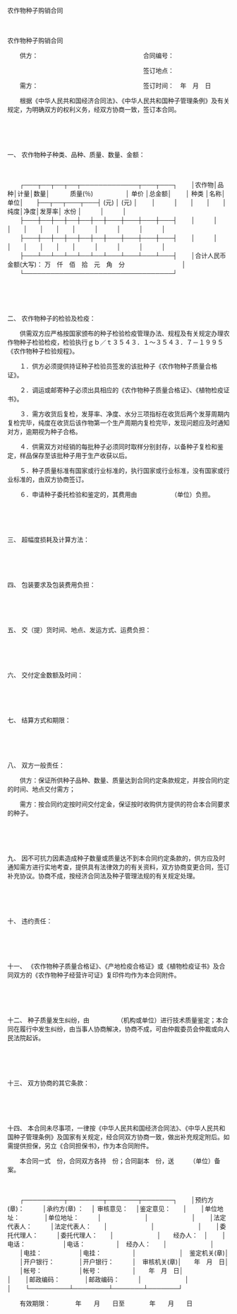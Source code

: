 



农作物种子购销合同



 

　　


 农作物种子购销合同



　　供方：　　　　　　　　　　　　　　　　　合同编号：

　　　　　　　　　　　　　　　　　　　　　　签订地点：

　　需方：　　　　　　　　　　　　　　　　　签订时间：　年　月　日

　　根据《中华人民共和国经济合同法》、《中华人民共和国种子管理条例》及有关规定，为明确双方的权利义务，经双方协商一致，签订本合同。

　　

　　

一、
农作物种子种类、品种、质量、数量、金额：

　　


　　┌───┬──┬──┬──┬─────────────┬───┬───┐
　　│农作物│品种│计量│数量│　　　 质量(％)　　　　　 │ 单价 │总金额│
　　│ 种类 │名称│单位│　　├──┬──┬───┬───┤ (元) │ (元) │
　　│　　　│　　│　　│　　│纯度│净度│发芽率│ 水份 │　　　│　　　│
　　├───┼──┼──┼──┼──┼──┼───┼───┼───┼───┤
　　│　　　│　　│　　│　　│　　│　　│　　　│　　　│　　　│　　　│
　　├───┼──┼──┼──┼──┼──┼───┼───┼───┼───┤
　　│　　　│　　│　　│　　│　　│　　│　　　│　　　│　　　│　　　│
　　├───┴──┴──┴──┴──┴──┴───┴───┴───┴───┤
　　│合计人民币金额(大写)： 万　仟　佰　拾　元　角　分　　　　　　　　　 │
　　└──────────────────────────────────┘
　　


　　

　　

二、
农作物种子的检验及检疫：

　　供需双方应严格按国家颁布的种子检验检疫管理办法、规程及有关规定办理农作物种子检验检疫，检验执行ｇｂ／ｔ３５４３．１～３５４３．７－１９９５《农作物种子检验规程》。

　　１．供方必须提供持证种子检验员签发的该批种子《农作物种子质量合格证》。

　　２．调运或邮寄种子必须出具相应的《农作物种子质量合格证》、《植物检疫证书》。

　　３．需方收货后复检，发芽率、净度、水分三项指标在收货后两个发芽周期内复检完毕，纯度在收货后该作物第一个生产周期内复检完毕，发现问题应及时通知对方，逾期视为种子合格。

　　４．供需双方对经销的每批种子必须同时取样分别封存，以备种子复检和鉴定，样品保存至该批种子用于生产收获以后。

　　５．种子质量标准有国家或行业标准的，执行国家或行业标准，没有国家或行业标准的，由双方协商签订。

　　６．申请种子委托检验和鉴定的，其费用由　　　　　　（单位）负担。

　　

　　

三、
超幅度损耗及计算方法：

　　

　　

四、
包装要求及包装费用负担：

　　

　　

五、
交（提）货时间、地点、发运方式、运费负担：

　　

　　

六、
交付定金数额及时间：

　　

　　

七、
结算方式和期限：

　　

　　

八、
双方一般责任：

　　供方：保证所供种子品种、数量、质量达到合同约定条款规定，并按合同约定的时间、地点交付需方；

　　需方：按合同约定按时间交付定金，保证按时收购供方提供的符合本合同要求的种子。

　　

　　

九、
因不可抗力因素造成种子数量或质量达不到本合同约定条款的，供方应及时通知需方进行实地考查，提供具有法律效力的有关资料，双方协商变更合同，签订补充协议。协商不成，按经济合同法及种子管理法规的有关规定处理。

　　

　　

十、
违约责任：

　　

　　

十一、
《农作物种子质量合格证》、《产地检疫合格证》或《植物检疫证书》及合同双方的《农作物种子经营许可证》复印件均作为本合同附件。

　　

　　

十二、
种子质量发生纠纷，由　　　　　（机构或单位）进行技术质量鉴定；本合同在履行中发生纠纷，由当事人协商解决，协商不成，可由仲裁委员会仲裁或向人民法院起诉。

　　

　　

十三、
双方协商的其它条款：

　　

　　

十四、
本合同未尽事项，一律按《中华人民共和国经济合同法》、《中华人民共和国种子管理条例》及国家有关规定，经合同双方协商一致，做出补充规定附后。如需提供担保，另立《合同担保书》，作为本合同附件。

　　本合同一式　份，合同双方各持　份；合同副本　份，送　　　（单位）备案。

　　


　　┌─────────┬────────┬───────┬───────┐
　　│预约方(章)：　　　│承约方(章) ：　 │ 审核意见：　 │鉴定意见：　　│
　　│单位地址：　　　　│单位地址：　　　│　　　　　　　│　　　　　　　│
　　│法定代表人：　　　│法定代表人：　　│　　　　　　　│　　　　　　　│
　　│委托代理人：　　　│委托代理人：　　│　　　　　　　│　　经办人：　│
　　│电话：　　　　　　│电话：　　　　　│　经办人：　　│　　　　　　　│
　　│电挂：　　　　　　│电挂：　　　　　│　　　　　　　│　鉴定机关(章)│
　　│开户银行：　　　　│开户银行：　　　│　审核机关(章)│　　年　月　日│
　　│帐号：　　　　　　│帐号：　　　　　│　　年　月　日│　　　　　　　│
　　│邮政编码：　　　　│邮政编码：　　　│　　　　　　　│　　　　　　　│
　　└─────────┴────────┴───────┴───────┘
　　


　　有效期限：　　　　年　　月　　日至　　　　年　　月　　日